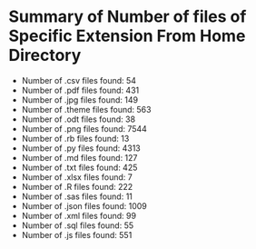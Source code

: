 # Summary of Number of files of Specific Extension From Home Directory

* Number of .csv files found: 54
* Number of .pdf files found: 431
* Number of .jpg files found: 149
* Number of .theme files found: 563
* Number of .odt files found: 38
* Number of .png files found: 7544
* Number of .rb files found: 13
* Number of .py files found: 4313
* Number of .md files found: 127
* Number of .txt files found: 425
* Number of .xlsx files found: 7
* Number of .R files found: 222
* Number of .sas files found: 11
* Number of .json files found: 1009
* Number of .xml files found: 99
* Number of .sql files found: 55
* Number of .js files found: 551
